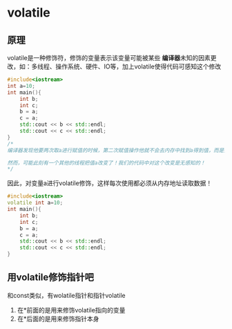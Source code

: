 # volatile

## 原理
volatile是一种修饰符，修饰的变量表示该变量可能被某些 **编译器**未知的因素更改，如：多线程、操作系统、硬件、IO等，加上volatile使得代码可感知这个修改

```cpp
#include<iostream>
int a=10;
int main(){
    int b;
    int c;
    b = a;
    c = a;
    std::cout << b << std::endl;
    std::cout << c << std::endl;
}
/*
编译器发现他要两次取a进行赋值的时候，第二次赋值操作他就不会去内存中找到a得到值，而是会缓存第一次a的值，直接赋值给c

然而，可能此刻有一个其他的线程把值a改变了！我们的代码中对这个改变是无感知的！
*/
```
因此，对变量a进行volatile修饰，这样每次使用都必须从内存地址读取数据！
```cpp
#include<iostream>
volatile int a=10;
int main(){
    int b;
    int c;
    b = a;
    c = a;
    std::cout << b << std::endl;
    std::cout << c << std::endl;
}
```
## 用volatile修饰指针吧
和const类似，有wolatile指针和指针volatile

1. 在*前面的是用来修饰volatile指向的变量
2. 在*后面的是用来修饰指针本身


